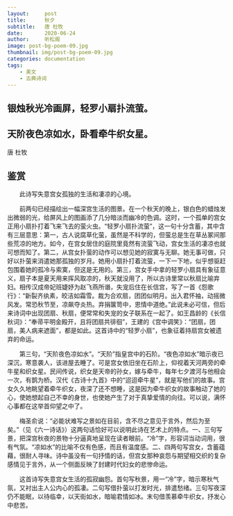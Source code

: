 ```yaml
---
layout:     post
title:      秋夕
subtitle:   唐 杜牧
date:       2020-06-24
author:     听松阁
image: post-bg-poem-09.jpg
thumbnail: img/post-bg-poem-09.jpg
categories: documentation
tags:
    - 美文
    - 古典诗词
---
```


## 银烛秋光冷画屏，轻罗小扇扑流萤。
## 天阶夜色凉如水，卧看牵牛织女星。

唐 杜牧

## 鉴赏



　　此诗写失意宫女孤独的生活和凄凉的心境。



　　前两句已经描绘出一幅深宫生活的图景。在一个秋天的晚上，银白色的蜡烛发出微弱的光，给屏风上的图画添了几分暗淡而幽冷的色调。这时，一个孤单的宫女正用小扇扑打着飞来飞去的萤火虫。“轻罗小扇扑流萤”，这一句十分含蓄，其中含有三层意思：第一，古人说腐草化萤，虽然是不科学的，但萤总是生在草丛冢间那些荒凉的地方。如今，在宫女居住的庭院里竟然有流萤飞动，宫女生活的凄凉也就可想而知了。第二，从宫女扑萤的动作可以想见她的寂寞与无聊。她无事可做，只好以扑萤来消遣她那孤独的岁月。她用小扇扑打着流萤，一下一下地，似乎想驱赶包围着她的孤冷与索寞，但这是无用的。第三，宫女手中拿的轻罗小扇具有象征意义，扇子本是夏天用来挥风取凉的，秋天就没用了，所以古诗里常以秋扇比喻弃妇。相传汉成帝妃班婕妤为赵飞燕所谮，失宠后住在长信宫，写了一首《怨歌行》：“新裂齐纨素，皎洁如霜雪。裁为合欢扇，团团似明月。出入君怀袖，动摇微风发。常恐秋节至，凉飙夺炎热。弃捐箧笥中，恩情中道绝。”此说未必可信，但后来诗词中出现团扇、秋扇，便常常和失宠的女子联系在一起了。如王昌龄的《长信秋词》：“奉帚平明金殿开，且将团扇共徘徊”，王建的《宫中调笑》：“团扇，团扇，美人病来遮面”，都是如此。这首诗中的“轻罗小扇”，也象征着持扇宫女被遗弃的命运。



　　第三句，“天阶夜色凉如水”。“天阶”指皇宫中的石阶。“夜色凉如水”暗示夜已深沉，寒意袭人，该进屋去睡了。可是宫女依旧坐在石阶上，仰视着天河两旁的牵牛星和织女星。民间传说，织女是天帝的孙女，嫁与牵牛，每年七夕渡河与他相会一次，有鹊为桥。汉代《古诗十九首》中的“迢迢牵牛星”，就是写他们的故事。宫女久久地眺望着牵牛织女，夜深了还不想睡，这是因为牵牛织女的故事触动了她的心，使她想起自己不幸的身世，也使她产生了对于真挚爱情的向往。可以说，满怀心事都在这举首仰望之中了。



　　梅圣俞说：“必能状难写之景如在目前，含不尽之意见于言外，然后为至矣。”（见《六一诗话》）这两句话恰好可以说明此诗在艺术上的特点。一、三句写景，把深宫秋夜的景物十分逼真地呈现在读者眼前。“冷”字，形容词当动词用，很有气氛。“凉如水”的比喻不仅有色感，而且有温度感。二、四两句写宫女，含蓄蕴藉，很耐人寻味。诗中虽没有一句抒情的话，但宫女那种哀怨与期望相交织的复杂感情见于言外，从一个侧面反映了封建时代妇女的悲惨命运。



　　这首诗写失意宫女生活的孤寂幽怨。首句写秋景，用一“冷”字，暗示寒秋气氛，又衬出主人公内心的孤凄。二句写借扑萤以打发时光，排遣愁绪。三句写夜深仍不能眠，以待临幸，以天街如水，暗喻君情如冰。末句借羡慕牵牛织女，抒发心中悲苦。
